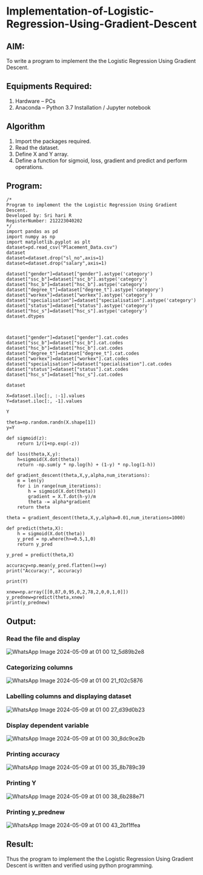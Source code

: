 # Implementation-of-Logistic-Regression-Using-Gradient-Descent

## AIM:
To write a program to implement the the Logistic Regression Using Gradient Descent.

## Equipments Required:
1. Hardware – PCs
2. Anaconda – Python 3.7 Installation / Jupyter notebook

## Algorithm
1. Import the packages required.
2. Read the dataset.
3. Define X and Y array.
4. Define a function for sigmoid, loss, gradient and predict and perform operations. 

## Program:
```
/*
Program to implement the the Logistic Regression Using Gradient Descent.
Developed by: Sri hari R
RegisterNumber: 212223040202
*/
import pandas as pd
import numpy as np
import matplotlib.pyplot as plt
dataset=pd.read_csv("Placement_Data.csv")
dataset
dataset=dataset.drop("sl_no",axis=1)
dataset=dataset.drop("salary",axis=1)

dataset["gender"]=dataset["gender"].astype('category')
dataset["ssc_b"]=dataset["ssc_b"].astype('category')
dataset["hsc_b"]=dataset["hsc_b"].astype('category')
dataset["degree_t"]=dataset["degree_t"].astype('category')
dataset["workex"]=dataset["workex"].astype('category')
dataset["specialisation"]=dataset["specialisation"].astype('category')
dataset["status"]=dataset["status"].astype('category')
dataset["hsc_s"]=dataset["hsc_s"].astype('category')
dataset.dtypes



dataset["gender"]=dataset["gender"].cat.codes
dataset["ssc_b"]=dataset["ssc_b"].cat.codes
dataset["hsc_b"]=dataset["hsc_b"].cat.codes
dataset["degree_t"]=dataset["degree_t"].cat.codes
dataset["workex"]=dataset["workex"].cat.codes
dataset["specialisation"]=dataset["specialisation"].cat.codes
dataset["status"]=dataset["status"].cat.codes
dataset["hsc_s"]=dataset["hsc_s"].cat.codes

dataset

X=dataset.iloc[:, :-1].values
Y=dataset.iloc[:, -1].values

Y

theta=np.random.randn(X.shape[1])
y=Y

def sigmoid(z):
    return 1/(1+np.exp(-z))

def loss(theta,X,y):
    h=sigmoid(X.dot(theta))
    return -np.sum(y * np.log(h) + (1-y) * np.log(1-h))

def gradient_descent(theta,X,y,alpha,num_iterations):
    m = len(y)
    for i in range(num_iterations):
        h = sigmoid(X.dot(theta))
        gradient = X.T.dot(h-y)/m
        theta -= alpha*gradient
    return theta
    
theta = gradient_descent(theta,X,y,alpha=0.01,num_iterations=1000)

def predict(theta,X):
    h = sigmoid(X.dot(theta))
    y_pred = np.where(h>=0.5,1,0)
    return y_pred
    
y_pred = predict(theta,X)

accuracy=np.mean(y_pred.flatten()==y)
print("Accuracy:", accuracy)

print(Y)

xnew=np.array([[0,87,0,95,0,2,78,2,0,0,1,0]])
y_prednew=predict(theta,xnew)
print(y_prednew)
```

## Output:
### Read the file and display
![WhatsApp Image 2024-05-09 at 01 00 12_5d89b2e8](https://github.com/srrihaari/-Implementation-of-Logistic-Regression-Using-Gradient-Descent/assets/145550674/dc5a626d-dafe-44e4-8917-58065ccffa8a)


### Categorizing columns
![WhatsApp Image 2024-05-09 at 01 00 21_f02c5876](https://github.com/srrihaari/-Implementation-of-Logistic-Regression-Using-Gradient-Descent/assets/145550674/62a36609-b588-4b59-8033-12288c148076)


### Labelling columns and displaying dataset
![WhatsApp Image 2024-05-09 at 01 00 27_d39d0b23](https://github.com/srrihaari/-Implementation-of-Logistic-Regression-Using-Gradient-Descent/assets/145550674/63c2bc1e-52ba-467d-9648-4640a0065059)


### Display dependent variable
![WhatsApp Image 2024-05-09 at 01 00 30_8dc9ce2b](https://github.com/srrihaari/-Implementation-of-Logistic-Regression-Using-Gradient-Descent/assets/145550674/bebd3c69-28e0-46f1-9316-88df8cdf8994)

### Printing accuracy
![WhatsApp Image 2024-05-09 at 01 00 35_8b789c39](https://github.com/srrihaari/-Implementation-of-Logistic-Regression-Using-Gradient-Descent/assets/145550674/de95682e-01b4-4442-9e90-89fb9bccbe61)


### Printing Y
![WhatsApp Image 2024-05-09 at 01 00 38_6b288e71](https://github.com/srrihaari/-Implementation-of-Logistic-Regression-Using-Gradient-Descent/assets/145550674/6f029530-bd7d-4424-b695-63280a1aec56)



### Printing y_prednew
![WhatsApp Image 2024-05-09 at 01 00 43_2bf1ffea](https://github.com/srrihaari/-Implementation-of-Logistic-Regression-Using-Gradient-Descent/assets/145550674/a5aae2b5-9985-48e4-93d4-6213be1c88d7)



## Result:
Thus the program to implement the the Logistic Regression Using Gradient Descent is written and verified using python programming.

